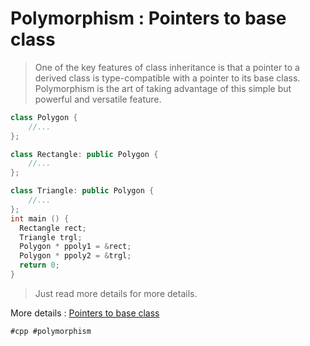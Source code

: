 # Polymorphism : Pointers to base class

> One of the key features of class inheritance is that a pointer to a derived class is type-compatible with a pointer to its base class. Polymorphism is the art of taking advantage of this simple but powerful and versatile feature.

```cpp
class Polygon {
	//...
};

class Rectangle: public Polygon {
	//...
};

class Triangle: public Polygon {
	//...
};
int main () {
  Rectangle rect;
  Triangle trgl;
  Polygon * ppoly1 = &rect;
  Polygon * ppoly2 = &trgl;
  return 0;
}
```

> Just read more details for more details.

More details : [Pointers to base class](https://cplusplus.com/doc/tutorial/polymorphism/)

    #cpp #polymorphism

